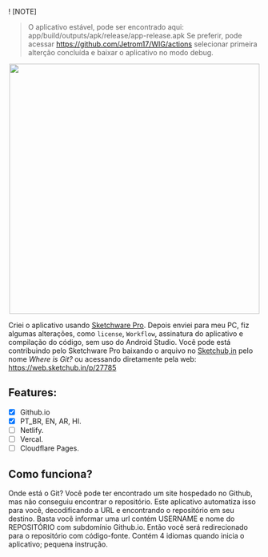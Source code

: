 
! [NOTE] 
> O aplicativo estável, pode ser encontrado aqui:
> app/build/outputs/apk/release/app-release.apk
> Se preferir, pode acessar https://github.com/Jetrom17/WIG/actions selecionar primeira alterção concluída e baixar o aplicativo no modo debug.

<p align="center">
  <img src="https://i.imgur.com/cwHOf2X.png" width="500" />
</p>

Criei o aplicativo usando [Sketchware Pro](https://sketchware.pro/). Depois enviei para meu PC, fiz algumas alterações, como `license`, `Workflow`, assinatura do aplicativo e compilação do código, sem uso do Android Studio. Você pode está contribuindo pelo Sketchware Pro baixando o arquivo no [Sketchub,in](https://sketchub.in) pelo nome _Where is Git?_ ou acessando diretamente pela web: https://web.sketchub.in/p/27785

## Features:

- [x] Github.io
- [x] PT_BR, EN, AR, HI.
- [ ] Netlify.
- [ ] Vercal.
- [ ] Cloudflare Pages.

## Como funciona?

Onde está o Git? Você pode ter encontrado um site hospedado no Github, mas não conseguiu encontrar o repositório. Este aplicativo automatiza isso para você, decodificando a URL e encontrando o repositório em seu destino. Basta você informar uma url contém USERNAME e nome do REPOSITÓRIO com subdomínio Github.io. Então você será redirecionado para o repositório com código-fonte. Contém 4 idiomas quando inicia o aplicativo; pequena instrução.
